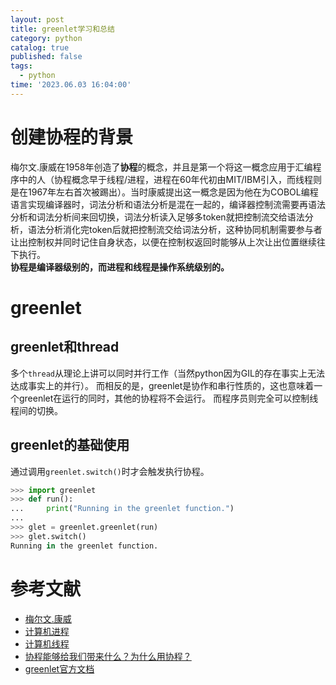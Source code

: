 ```yaml
---
layout: post
title: greenlet学习和总结
category: python
catalog: true
published: false
tags:
  - python
time: '2023.06.03 16:04:00'
---
```

# 创建协程的背景
梅尔文.康威在1958年创造了**协程**的概念，并且是第一个将这一概念应用于汇编程序中的人（协程概念早于线程/进程，进程在60年代初由MIT/IBM引入，而线程则是在1967年左右首次被踢出）。当时康威提出这一概念是因为他在为COBOL编程语言实现编译器时，词法分析和语法分析是混在一起的，编译器控制流需要再语法分析和词法分析间来回切换，词法分析读入足够多token就把控制流交给语法分析，语法分析消化完token后就把控制流交给词法分析，这种协同机制需要参与者让出控制权并同时记住自身状态，以便在控制权返回时能够从上次让出位置继续往下执行。  
**协程是编译器级别的，而进程和线程是操作系统级别的。**

# greenlet
## greenlet和thread
多个`thread`从理论上讲可以同时并行工作（当然python因为GIL的存在事实上无法达成事实上的并行）。
而相反的是，greenlet是协作和串行性质的，这也意味着一个greenlet在运行的同时，其他的协程将不会运行。
而程序员则完全可以控制线程间的切换。

## greenlet的基础使用
通过调用`greenlet.switch()`时才会触发执行协程。
```python
>>> import greenlet
>>> def run():
...     print("Running in the greenlet function.")
...
>>> glet = greenlet.greenlet(run)
>>> glet.switch()
Running in the greenlet function.

```

# 参考文献
- [梅尔文.康威](https://en.wikipedia.org/wiki/Melvin_Conway)
- [计算机进程](https://baike.baidu.com/item/%E8%BF%9B%E7%A8%8B/382503)
- [计算机线程](http://c.biancheng.net/thread/what-is-thread.html)
- [协程能够给我们带来什么？为什么用协程？](https://zhuanlan.zhihu.com/p/446999661)
- [greenlet官方文档](https://greenlet.readthedocs.io/en/latest/)